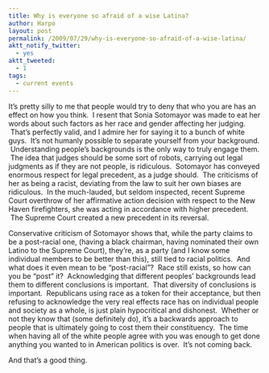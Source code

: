 ```yaml
---
title: Why is everyone so afraid of a wise Latina?
author: Harpo
layout: post
permalink: /2009/07/29/why-is-everyone-so-afraid-of-a-wise-latina/
aktt_notify_twitter:
  - yes
aktt_tweeted:
  - 1
tags:
  - current events
---
```

It&#8217;s pretty silly to me that people would try to deny that who you are has an effect on how you think.  I resent that Sonia Sotomayor was made to eat her words about such factors as her race and gender affecting her judging.  That&#8217;s perfectly valid, and I admire her for saying it to a bunch of white guys.  It&#8217;s not humanly possible to separate yourself from your background.  Understanding people&#8217;s backgrounds is the only way to truly engage them.  The idea that judges should be some sort of robots, carrying out legal judgments as if they are not people, is ridiculous.  Sotomayor has conveyed enormous respect for legal precedent, as a judge should.  The criticisms of her as being a racist, deviating from the law to suit her own biases are ridiculous.  In the much-lauded, but seldom inspected, recent Supreme Court overthrow of her affirmative action decision with respect to the New Haven firefighters, she was acting in accordance with higher precedent.  The Supreme Court created a new precedent in its reversal.

Conservative criticism of Sotomayor shows that, while the party claims to be a post-racial one, (having a black chairman, having nominated their own Latino to the Supreme Court), they&#8217;re, as a party (and I know some individual members to be better than this), still tied to racial politics.  And what does it even mean to be &#8220;post-racial&#8221;?  Race still exists, so how can you be &#8220;post&#8221; it?  Acknowledging that different peoples&#8217; backgrounds lead them to different conclusions is important.  That diversity of conclusions is important.  Republicans using race as a token for their acceptance, but then refusing to acknowledge the very real effects race has on individual people and society as a whole, is just plain hypocritical and dishonest.  Whether or not they know that (some definitely do), it&#8217;s a backwards approach to people that is ultimately going to cost them their constituency.  The time when having all of the white people agree with you was enough to get done anything you wanted to in American politics is over.  It&#8217;s not coming back.

And that&#8217;s a good thing.